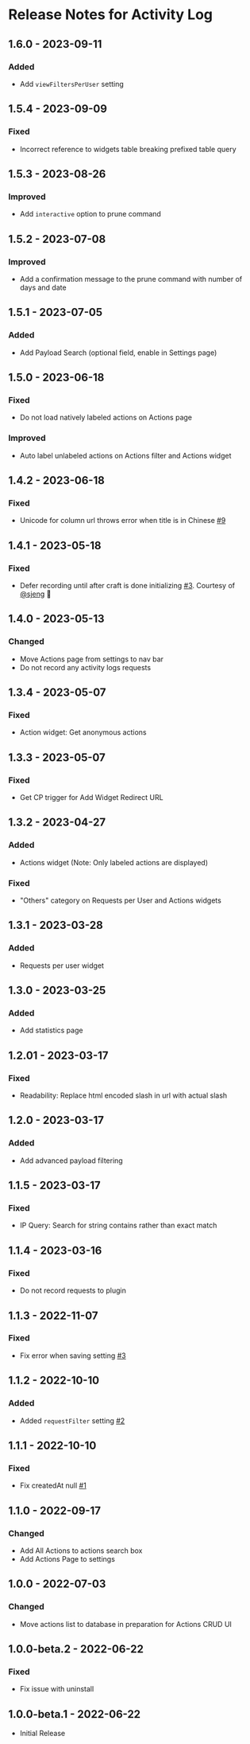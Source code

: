 # Release Notes for Activity Log

## 1.6.0 - 2023-09-11
### Added
- Add `viewFiltersPerUser` setting

## 1.5.4 - 2023-09-09
### Fixed
- Incorrect reference to widgets table breaking prefixed table query

## 1.5.3 - 2023-08-26
### Improved
- Add `interactive` option to prune command

## 1.5.2 - 2023-07-08
### Improved
- Add a confirmation message to the prune command with number of days and date

## 1.5.1 - 2023-07-05
### Added
- Add Payload Search (optional field, enable in Settings page)

## 1.5.0 - 2023-06-18
### Fixed
- Do not load natively labeled actions on Actions page

### Improved
- Auto label unlabeled actions on Actions filter and Actions widget

## 1.4.2 - 2023-06-18
### Fixed
- Unicode for column url throws error when title is in Chinese [#9](https://github.com/matfish2/craft-activity-log/issues/9)

## 1.4.1 - 2023-05-18
### Fixed 
- Defer recording until after craft is done initializing [#3](https://github.com/matfish2/craft-activity-log/pull/8). Courtesy of [@sjeng](https://github.com/sjeng) :pray:  

## 1.4.0 - 2023-05-13
### Changed
- Move Actions page from settings to nav bar 
- Do not record any activity logs requests

## 1.3.4 - 2023-05-07
### Fixed
- Action widget: Get anonymous actions

## 1.3.3 - 2023-05-07
### Fixed
- Get CP trigger for Add Widget Redirect URL

## 1.3.2 - 2023-04-27
### Added
- Actions widget (Note: Only labeled actions are displayed)

### Fixed
- "Others" category on Requests per User and Actions widgets

## 1.3.1 - 2023-03-28
### Added
- Requests per user widget

## 1.3.0 - 2023-03-25
### Added
- Add statistics page

## 1.2.01 - 2023-03-17
### Fixed
- Readability: Replace html encoded slash in url with actual slash 

## 1.2.0 - 2023-03-17
### Added 
- Add advanced payload filtering

## 1.1.5 - 2023-03-17
### Fixed
- IP Query: Search for string contains rather than exact match

## 1.1.4 - 2023-03-16
### Fixed
- Do not record requests to plugin

## 1.1.3 - 2022-11-07
### Fixed
- Fix error when saving setting [#3](https://github.com/matfish2/craft-activity-log/issues/3)

## 1.1.2 - 2022-10-10
### Added
- Added `requestFilter` setting [#2](https://github.com/matfish2/craft-activity-log/issues/2)

## 1.1.1 - 2022-10-10
### Fixed
- Fix createdAt null [#1](https://github.com/matfish2/craft-activity-log/issues/1)

## 1.1.0 - 2022-09-17
### Changed 
- Add All Actions to actions search box
- Add Actions Page to settings 

## 1.0.0 - 2022-07-03
###  Changed
- Move actions list to database in preparation for Actions CRUD UI

## 1.0.0-beta.2 - 2022-06-22
### Fixed
- Fix issue with uninstall

## 1.0.0-beta.1 - 2022-06-22
- Initial Release